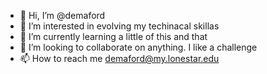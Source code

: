 - 👋 Hi, I’m @demaford
- 👀 I’m interested in evolving my techinacal skillas
- 🌱 I’m currently learning a little of this and that
- 💞️ I’m looking to collaborate on anything. I like a challenge
- 📫 How to reach me demaford@my.lonestar.edu
<!---
demaford/demaford is a ✨ special ✨ repository because its `README.md` (this file) appears on your GitHub profile.
You can click the Preview link to take a look at your changes.
-
